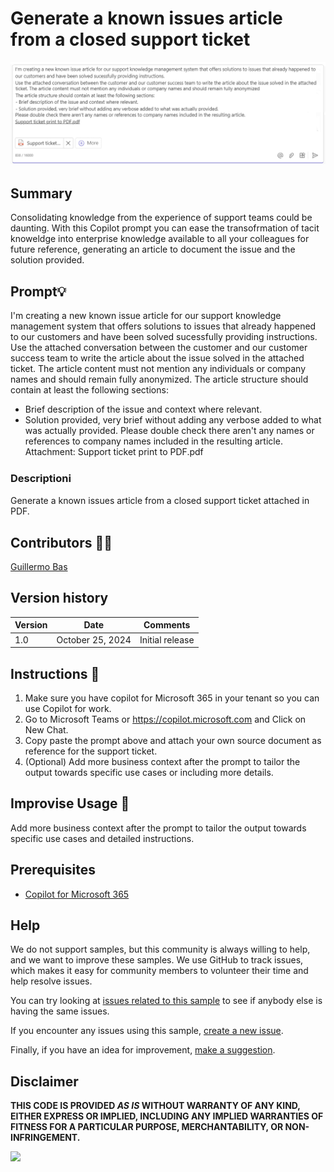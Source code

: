 # Generate a known issues article from a closed support ticket

![Generate a known issues article from a closed support ticket](./assets/prompt.png)

## Summary

Consolidating knowledge from the experience of support teams could be daunting. With this Copilot prompt you can ease the transofrmation of tacit knoweldge into enterprise knowledge available to all your colleagues for future reference, generating an article to document the issue and the solution provided.

## Prompt💡

I'm creating a new known issue article for our support knowledge management system that offers solutions to issues that already happened to our customers and have been solved sucessfully providing instructions. 
Use the attached conversation between the customer and our customer success team to write the article about the issue solved in the attached ticket. The article content must not mention any individuals or company names and should remain fully anonymized. 
The article structure should contain at least the following sections: 
- Brief description of the issue and context where relevant. 
- Solution provided, very brief without adding any verbose added to what was actually provided. Please double check there aren't any names or references to company names included in the resulting article.
Attachment: Support ticket print to PDF.pdf

### Descriptionℹ️

Generate a known issues article from a closed support ticket attached in PDF.

## Contributors 👨‍💻

[Guillermo Bas](https://github.com/GuillermoBas)

## Version history

Version|Date|Comments
-------|----|--------
1.0|October 25, 2024|Initial release

## Instructions 📝

1. Make sure you have copilot for Microsoft 365 in your tenant so you can use Copilot for work.
2. Go to Microsoft Teams or https://copilot.microsoft.com and Click on New Chat.
3. Copy paste the prompt above and attach your own source document as reference for the support ticket.
4. (Optional) Add more business context after the prompt to tailor the output towards specific use cases or including more details.

## Improvise Usage 🚀
Add more business context after the prompt to tailor the output towards specific use cases and detailed instructions.

## Prerequisites

* [Copilot for Microsoft 365](https://developer.microsoft.com/microsoft-365/dev-program)

## Help

We do not support samples, but this community is always willing to help, and we want to improve these samples. We use GitHub to track issues, which makes it easy for  community members to volunteer their time and help resolve issues.

You can try looking at [issues related to this sample](https://github.com/pnp/copilot-prompts/issues?q=label%3A%22sample%3A%20m365-generate-known-issue-article-from-support-ticket%22) to see if anybody else is having the same issues.

If you encounter any issues using this sample, [create a new issue](https://github.com/pnp/copilot-prompts/issues/new).

Finally, if you have an idea for improvement, [make a suggestion](https://github.com/pnp/copilot-prompts/issues/new).

## Disclaimer

**THIS CODE IS PROVIDED *AS IS* WITHOUT WARRANTY OF ANY KIND, EITHER EXPRESS OR IMPLIED, INCLUDING ANY IMPLIED WARRANTIES OF FITNESS FOR A PARTICULAR PURPOSE, MERCHANTABILITY, OR NON-INFRINGEMENT.**

![](https://m365-visitor-stats.azurewebsites.net/SamplesGallery/copilotprompts-m365-my-name-mentioned-prompt)
